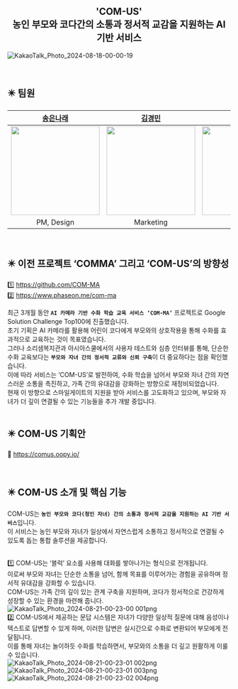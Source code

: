 <div align="center">
  <h2>
    'COM-US'<br>농인 부모와 코다간의 소통과 정서적 교감을 지원하는 AI 기반 서비스
  </h2>
</div>

  
![KakaoTalk_Photo_2024-08-18-00-00-19](https://github.com/user-attachments/assets/41f165fb-d883-49c2-aea4-1836deb242f8)

</div>


<br>

## ✴️ 팀원
| [송은나래](https://github.com/eunarae) | [김경민]() | [서묘진](https://github.com/nrj022) |[허성현](https://github.com/hyeonhh)| [송하연](https://github.com/hysong4u) | [정수미](https://github.com/learntosurf) |[홍재령](https://github.com/Jar199)|
| :--------: | :--------: | :--------: | :--------: | :--------: | :--------: | :--------: |
| <img src="https://github.com/eunarae.png" width="200px"/>  | <img src="https://via.placeholder.com/200" width="200px"/> | <img src="https://github.com/nrj022.png" width="200px"/> | <img src="https://github.com/hyeonhh.png" width="200px"/> | <img src="https://github.com/hysong4u.png" width="200px"/> | <img src="https://github.com/learntosurf.png" width="200px"/> | <img src="https://github.com/Jar199.png" width="200px"/> 
| PM, Design | Marketing | Android | Android | Server | AI/ML | AI/ML |
<br>


## ✴️ 이전 프로젝트 ‘COMMA’ 그리고 ‘COM-US’의 방향성
1️⃣  https://github.com/COM-MA     
2️⃣ https://www.phaseon.me/com-ma

최근 3개월 동안 <b>`AI 카메라 기반 수화 학습 교육 서비스 ‘COM-MA’`</b> 프로젝트로 Google Solution Challenge Top100에 진출했습니다. <br>
초기 기획은 AI 카메라를 활용해 어린이 코다에게 부모와의 상호작용을 통해 수화를 효과적으로 교육하는 것이 목표였습니다. <br>
그러나 소리샘복지관과 아시아스쿨에서의 사용자 테스트와 심층 인터뷰를 통해, 단순한 수화 교육보다는 <b>`부모와 자녀 간의 정서적 교류와 신뢰 구축`</b>이 더 중요하다는 점을 확인했습니다. <br>
이에 따라 서비스는 ‘COM-US’로 발전하여, 수화 학습을 넘어서 부모와 자녀 간의 자연스러운 소통을 촉진하고, 가족 간의 유대감을 강화하는 방향으로 재정비되었습니다. <br>
현재 이 방향으로 스마일게이트의 지원을 받아 서비스를 고도화하고 있으며, 부모와 자녀가 더 깊이 연결될 수 있는 기능들을 추가 개발 중입니다.<br><br>

## ✴️ COM-US 기획안
📁 https://comus.oopy.io/

<br>

## ✴️ COM-US 소개 및 핵심 기능
COM-US는 <b>`농인 부모와 코다(청인 자녀) 간의 소통과 정서적 교감을 지원하는 AI 기반 서비스`</b>입니다.  <br>
이 서비스는 농인 부모와 자녀가 일상에서 자연스럽게 소통하고 정서적으로 연결될 수 있도록 돕는 통합 솔루션을 제공합니다.  <br> <br>

1️⃣ COM-US는 ‘블럭’ 요소를 사용해 대화를 쌓아나가는 형식으로 전개됩니다.  <br>
이로써 부모와 자녀는 단순한 소통을 넘어, 함께 목표를 이루어가는 경험을 공유하며 정서적 유대감을 강화할 수 있습니다.  <br>
COM-US는 가족 간의 깊이 있는 관계 구축을 지원하며, 코다가 정서적으로 건강하게 성장할 수 있는 환경을 마련해 줍니다.  <br>
![KakaoTalk_Photo_2024-08-21-00-23-00 001png](https://github.com/user-attachments/assets/0b11df30-92d6-4d99-99f8-b8e863ba2451)
<br>
2️⃣ COM-US에서 제공하는 문답 시스템은 자녀가 다양한 일상적 질문에 대해 음성이나 텍스트로 답변할 수 있게 하며, 이러한 답변은 실시간으로 수화로 변환되어 부모에게 전달됩니다. <br> 
이를 통해 자녀는 놀이하듯 수화를 학습하면서, 부모와의 소통을 더 깊고 원활하게 이룰 수 있습니다. <br> 
![KakaoTalk_Photo_2024-08-21-00-23-01 002png](https://github.com/user-attachments/assets/0916f757-bcc5-4657-8292-e916912d70aa)
![KakaoTalk_Photo_2024-08-21-00-23-01 003png](https://github.com/user-attachments/assets/0fa12bd4-3c8e-4954-8794-5958528cb4cf)
![KakaoTalk_Photo_2024-08-21-00-23-02 004png](https://github.com/user-attachments/assets/6ec1d771-3fe2-4644-8e94-47297ea36c46)





